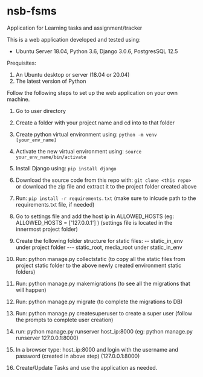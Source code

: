 # nsb-fsms
Application for Learning tasks and assignment/tracker

This is a web application developed and tested using:
- Ubuntu Server 18.04, Python 3.6, Django 3.0.6, PostgresSQL 12.5

Prequisites: 
1. An Ubuntu desktop or server (18.04 or 20.04)
2. The latest version of Python
 
Follow the following steps to set up the web application on your own machine. 

1. Go to user directory
2. Create a folder with your project name and cd into to that folder
3. Create python virtual environment using: ``python -m venv [your_env_name]``
4. Activate the new virtual environment using: ``source your_env_name/bin/activate``
5. Install Django using: ``pip install django``
6. Download the source code from this repo with: ``git clone <this repo>`` or download the zip file and extract it to the project folder created above
7. Run: ``pip install -r requirements.txt`` (make sure to inlcude path to the requirements.txt file, if needed)
8. Go to settings file and add the host ip in ALLOWED_HOSTS (eg: ALLOWED_HOSTS = ['127.0.0.1'] )  (settings file is located in the innermost project folder)
9. Create the following folder structure for static files:
	-- static_in_env under project folder
	--- static_root, media_root under static_in_env
	
10. Run: python manage.py collectstatic (to copy all the static files from project static folder to the above newly created environment static folders)
11. Run: python manage.py makemigrations (to see all the migrations that will happen)
12. Run: python manage.py migrate (to complete the migrations to DB)
13. Run: python manage.py createsuperuser to create a super user (follow the prompts to complete user creation)
14. run: python manage.py runserver host_ip:8000 (eg: python manage.py runserver 127.0.0.1:8000)
15. In a browser type: host_ip:8000 and login with the username and password (created in above step) (127.0.0.1:8000)
16. Create/Update Tasks and use the application as needed.
